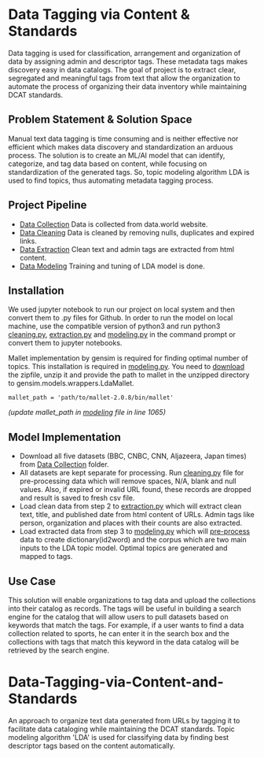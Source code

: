 # Data Tagging via Content & Standards
Data tagging is used for classification, arrangement and organization of data by assigning admin and descriptor tags. These metadata tags makes discovery easy in data catalogs. The goal of project is to extract clear, segregated and meaningful tags from text that allow the organization to automate the process of organizing their data inventory while maintaining DCAT standards. 

## Problem Statement & Solution Space
Manual text data tagging is time consuming and is neither effective nor efficient which makes data discovery and standardization an arduous process. The solution is to create an ML/AI model that can identify, categorize, and tag data based on content, while focusing on standardization of the generated tags. So, topic modeling algorithm LDA is used to find topics, thus automating metadata tagging process. 

## Project Pipeline
- [Data Collection](https://github.com/psjprajna/Data-Tagging-via-Content-and-Standards/tree/main/Data%20Cleaning) Data is collected from data.world website.
- [Data Cleaning](https://github.com/psjprajna/Data-Tagging-via-Content-and-Standards/tree/main/Data%20Cleaning) Data is cleaned by removing nulls, duplicates and expired links.
- [Data Extraction](https://github.com/psjprajna/Data-Tagging-via-Content-and-Standrards/tree/main/Data%20Extraction) Clean text and admin tags are extracted from html content. 
- [Data Modeling](https://github.com/psjprajna/Data-Tagging-via-Content-and-Standards/tree/main/Data%20Modeling) Training and tuning of LDA model is done. 

## Installation
We used jupyter notebook to run our project on local system and then convert them to .py files for Github. In order to run the model on local machine, use the compatible version of python3 and run python3 [cleaning.py](https://github.com/psjprajna/Data-Tagging-via-Content-and-Standards/blob/main/Data%20Cleaning/Data_Cleaning_of_all_datasets.py), [extraction.py](https://github.com/psjprajna/Data-Tagging-via-Content-and-Standards/blob/main/Data%20Extraction/Data_Extracting.py) and [modeling.py](https://github.com/psjprajna/Data-Tagging-via-Content-and-Standards/blob/main/Data%20Modeling/Modeling.py) in the command prompt or convert them to jupyter notebooks. 

Mallet implementation by gensim is required for finding optimal number of topics. This installation is required in [modeling.py](https://github.com/psjprajna/Data-Tagging-via-Content-and-Standards/blob/main/Data%20Modeling/Modeling.py). You need to [download](http://mallet.cs.umass.edu/dist/mallet-2.0.8.zip) the zipfile, unzip it and provide the path to mallet in the unzipped directory to gensim.models.wrappers.LdaMallet.

```
mallet_path = 'path/to/mallet-2.0.8/bin/mallet'
```
*(update mallet_path in [modeling](https://github.com/psjprajna/Data-Tagging-via-Content-and-Standards/blob/main/Data%20Modeling/Modeling.py) file in line 1065)* 

## Model Implementation
- Download all five datasets (BBC, CNBC, CNN, Aljazeera, Japan times) from [Data Collection](https://github.com/psjprajna/Data-Tagging-via-Content-and-Standards/tree/main/Data%20Collection) folder.
- All datasets are kept separate for processing. Run [cleaning.py](https://github.com/psjprajna/Data-Tagging-via-Content-and-Standards/blob/main/Data%20Cleaning/Data_Cleaning_of_all_datasets.py) file for pre-processing data which will remove spaces, N/A, blank and null values. Also, if expired or invalid URL found, these records are dropped and result is saved to fresh csv file.  
- Load clean data from step 2 to [extraction.py](https://github.com/psjprajna/Data-Tagging-via-Content-and-Standards/blob/main/Data%20Extraction/Data_Extracting.py) which will extract clean text, title, and published date from html content of URLs. Admin tags like person, organization and places with their counts are also extracted.
- Load extracted data from step 3 to [modeling.py](https://github.com/psjprajna/Data-Tagging-via-Content-and-Standards/blob/main/Data%20Modeling/Modeling.py) which will [pre-process](https://github.com/psjprajna/Data-Tagging-via-Content-and-Standards/tree/main/Data%20Modeling) data to create dictionary(id2word) and the corpus which are two main inputs to the LDA topic model. Optimal topics are generated and mapped to tags. 

## Use Case
This solution will enable organizations to tag data and upload the collections into their catalog as records. The tags will be useful in building a search engine for the catalog that will allow users to pull datasets based on keywords that match the tags. For example, if a user wants to find a data collection related to sports, he can enter it in the search box and the collections with tags that match this keyword in the data catalog will be retrieved by the search engine.

# Data-Tagging-via-Content-and-Standards
An approach to organize text data generated from URLs by tagging it to facilitate data cataloging while maintaining the DCAT standards. Topic modeling algorithm 'LDA' is used for classifying data by finding best descriptor tags based on the content automatically.